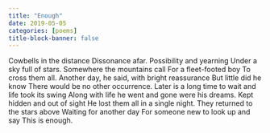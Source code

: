 ```yaml
---
title: "Enough"
date: 2019-05-05
categories: [poems]
title-block-banner: false
---
```

Cowbells in the distance
Dissonance afar.
Possibility and yearning
Under a sky full of stars.
Somewhere the mountains call
For a fleet-footed boy
To cross them all.
Another day, he said, with bright reassurance
But little did he know
There would be no other occurrence.
Later is a long time to wait
and life took its swing
Along with life he went and gone were his dreams.
Kept hidden and out of sight
He lost them all in a single night.
They returned to the stars above
Waiting for another day
For someone new to look up and say
This is enough.
